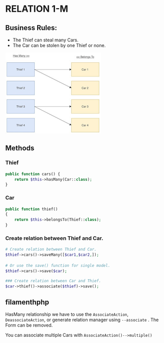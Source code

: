 # RELATION 1-M


## Business Rules:

- The Thief can steal many Cars.
- The Car can be stolen by one Thief or none.


![alt text](.assets/relation-1-M.jpeg)


## Methods 
### Thief

```php
public function cars() {
    return $this->hasMany(Car::class);
}
```

### Car

```php
public function thief()
{
    return $this->belongsTo(Thief::class);
}
```




### Create relation between Thief and Car.

```php
# Create relation between Thief and Car.
$thief->cars()->saveMany([$car1,$car2,]);

# Or use the save() function for single model.
$thief->cars()->save($car);
```

```php
### Create relation between Car and Thief.
$car->thief()->associate($thief)->save();
```


## filamenthphp

HasMany relationship we have to use the `AssociateAction`, `DeassociateAction`,
or generate relation manager using `--associate` . The Form can be removed.

You can associate multiple Cars with `AssociateAction()-->multiple()`